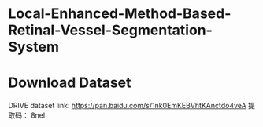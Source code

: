# Local-Enhanced-Method-Based-Retinal-Vessel-Segmentation-System

# Download Dataset

DRIVE dataset
link:
https://pan.baidu.com/s/1nk0EmKEBVhtKAnctdo4veA
提取码：
8nel
